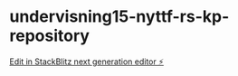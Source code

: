 # undervisning15-nyttf-rs-kp-repository

[Edit in StackBlitz next generation editor ⚡️](https://stackblitz.com/~/github.com/eivind-glodedata/undervisning15-nyttf-rs-kp-repository)